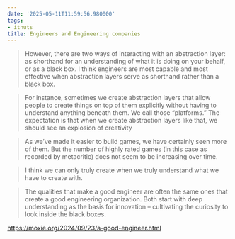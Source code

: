 ```yaml
---
date: '2025-05-11T11:59:56.980000'
tags:
- itnuts
title: Engineers and Engineering companies
---
```


> However, there are two ways of interacting with an abstraction layer: as shorthand for an understanding of what it is doing on your behalf, or as a black box. I think engineers are most capable and most effective when abstraction layers serve as shorthand rather than a black box.

> For instance, sometimes we create abstraction layers that allow people to create things on top of them explicitly without having to understand anything beneath them. We call those “platforms.” The expectation is that when we create abstraction layers like that, we should see an explosion of creativity

> As we’ve made it easier to build games, we have certainly seen more of them. But the number of highly rated games (in this case as recorded by metacritic) does not seem to be increasing over time.

> I think we can only truly create when we truly understand what we have to create with.

> The qualities that make a good engineer are often the same ones that create a good engineering organization. Both start with deep understanding as the basis for innovation – cultivating the curiosity to look inside the black boxes.

https://moxie.org/2024/09/23/a-good-engineer.html
